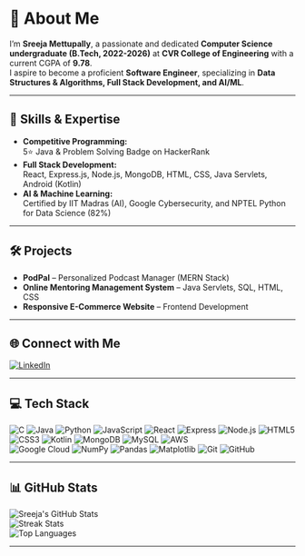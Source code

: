 # 👋 About Me

I’m **Sreeja Mettupally**, a passionate and dedicated **Computer Science undergraduate (B.Tech, 2022-2026)** at **CVR College of Engineering** with a current CGPA of **9.78**.  
I aspire to become a proficient **Software Engineer**, specializing in **Data Structures & Algorithms, Full Stack Development, and AI/ML**.

---

## 🚀 Skills & Expertise

- **Competitive Programming:**  
  5⭐ Java & Problem Solving Badge on HackerRank  
- **Full Stack Development:**  
  React, Express.js, Node.js, MongoDB, HTML, CSS, Java Servlets, Android (Kotlin)  
- **AI & Machine Learning:**  
  Certified by IIT Madras (AI), Google Cybersecurity, and NPTEL Python for Data Science (82%)  

---

## 🛠️ Projects

- **PodPal** – Personalized Podcast Manager (MERN Stack)  
- **Online Mentoring Management System** – Java Servlets, SQL, HTML, CSS  
- **Responsive E-Commerce Website** – Frontend Development

---

## 🌐 Connect with Me

[![LinkedIn](https://img.shields.io/badge/LinkedIn-%230077B5.svg?logo=linkedin&logoColor=white)](https://linkedin.com/in/mettupally-sreeja-reddy-a020b4265)

---

## 💻 Tech Stack

![C](https://img.shields.io/badge/C-%2300599C.svg?style=for-the-badge&logo=c&logoColor=white)  ![Java](https://img.shields.io/badge/Java-%23ED8B00.svg?style=for-the-badge&logo=openjdk&logoColor=white)  ![Python](https://img.shields.io/badge/Python-%2314354C.svg?style=for-the-badge&logo=python&logoColor=white)  ![JavaScript](https://img.shields.io/badge/JavaScript-%23323330.svg?style=for-the-badge&logo=javascript&logoColor=%23F7DF1E)  ![React](https://img.shields.io/badge/React-%2320232a.svg?style=for-the-badge&logo=react&logoColor=%2361DAFB)  ![Express](https://img.shields.io/badge/Express.js-%23404d59.svg?style=for-the-badge&logo=express&logoColor=%2361DAFB)  ![Node.js](https://img.shields.io/badge/Node.js-%23339933.svg?style=for-the-badge&logo=node.js&logoColor=white)  ![HTML5](https://img.shields.io/badge/HTML5-%23E34F26.svg?style=for-the-badge&logo=html5&logoColor=white)  ![CSS3](https://img.shields.io/badge/CSS3-%231572B6.svg?style=for-the-badge&logo=css3&logoColor=white)  ![Kotlin](https://img.shields.io/badge/Kotlin-%237F52FF.svg?style=for-the-badge&logo=kotlin&logoColor=white)  ![MongoDB](https://img.shields.io/badge/MongoDB-%234ea94b.svg?style=for-the-badge&logo=mongodb&logoColor=white)  ![MySQL](https://img.shields.io/badge/MySQL-4479A1.svg?style=for-the-badge&logo=mysql&logoColor=white)  ![AWS](https://img.shields.io/badge/AWS-%23FF9900.svg?style=for-the-badge&logo=amazon-aws&logoColor=white)  
![Google Cloud](https://img.shields.io/badge/GoogleCloud-%234285F4.svg?style=for-the-badge&logo=google-cloud&logoColor=white)  ![NumPy](https://img.shields.io/badge/NumPy-%23013243.svg?style=for-the-badge&logo=numpy&logoColor=white)  ![Pandas](https://img.shields.io/badge/Pandas-%23150458.svg?style=for-the-badge&logo=pandas&logoColor=white)  ![Matplotlib](https://img.shields.io/badge/Matplotlib-%23ffffff.svg?style=for-the-badge&logo=matplotlib&logoColor=black)  ![Git](https://img.shields.io/badge/Git-%23F05033.svg?style=for-the-badge&logo=git&logoColor=white)  ![GitHub](https://img.shields.io/badge/GitHub-%23121011.svg?style=for-the-badge&logo=github&logoColor=white)  


---

## 📊 GitHub Stats

![Sreeja's GitHub Stats](https://github-readme-stats.vercel.app/api?username=SreejaReddy414&theme=dark&hide_border=false&include_all_commits=false&count_private=false)  
![Streak Stats](https://nirzak-streak-stats.vercel.app/?user=SreejaReddy414&theme=dark&hide_border=false)  
![Top Languages](https://github-readme-stats.vercel.app/api/top-langs/?username=SreejaReddy414&theme=dark&hide_border=false&include_all_commits=false&count_private=false&layout=compact)

---


